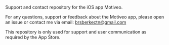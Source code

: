 Support and contact repository for the iOS app Motiveo.

For any questions, support or feedback about the Motiveo app, please open an issue or contact me via email: [brsberkectn@gmail.com](mailto:brsberkectn@gmail.com)

This repository is only used for support and user communication as required by the App Store.
